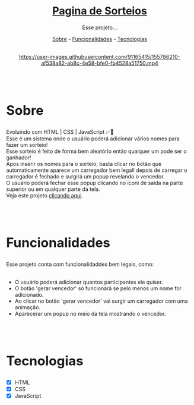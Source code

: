 

<h1 align="center"><a href="https://hiagosilvaanjos.github.io/pagina-de-sorteio/" target="_blank"><strong>Pagina de Sorteios</strong></a></h1>

<p align="center">Esse projeto...</p>

<div align="center">
<a href="#sobre">Sobre</a> -
<a href="#function">Funcionalidades</a> -
<a href="#tec">Tecnologias</a>
</div>

<br>

<div align="center" style="border-radius: 5px;">

https://user-images.githubusercontent.com/91165415/155786210-af538a82-ab8c-4e58-bfe0-fb4528a51750.mp4

</div>

<br>
<br>

<h2 id="sobre" style="font-size: 35px">Sobre</h2>

<div>
<p>
    Evoluindo com HTML | CSS | JavaScript ✅🚀 <br>
    Esse é um sistema onde o usuário poderá adicionar vários nomes para fazer um sorteio! <br>
    Esse sorteio é feito de forma bem aleatório então qualquer um pode ser o ganhador! 
    <br>
    Apos inserir os nomes para o sorteio, basta clicar no botão que automaticamente aparece um carregador bem legal! depois de carregar o carregador é fechado e surgirá um popup revelando o vencedor. <br>
    O usuário poderá fechar esse popup clicando no íconi de saida na parte superior ou em qualquer parte da tela. <br>
    Veja este projeto <a href="http://hiagosilvaanjos.github.io/lista-de-tarefas">clicando aqui</a>.

</p>

</div>

<br>
<br>

<h2 id="function" style="font-size: 35px">Funcionalidades</h2>

<div>
Esse projeto conta com funcionalidaddes bem legais, como: <br>
<br>

- O usuário poderá adicionar quantos participantes ele quiser.
- O botão 'gerar vencedor' só funcionará se pelo menos um nome for adicionado. <br>
- Ao clicar no botão 'gerar vencedor' vai surgir um carregador com uma animação. <br>
- Aparecerar um popup no meio da tela mostrando o vencedor. <br>


<br>
<br>

<h2 id="tec" style="font-size: 35px">Tecnologias</h2>

- [x] HTML
- [x] CSS
- [x] JavaScript